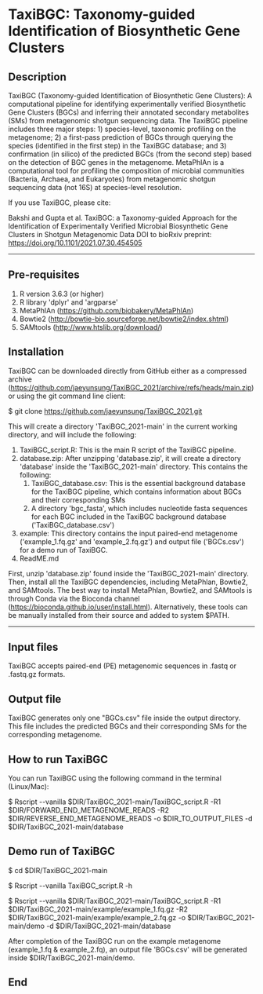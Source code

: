 # TaxiBGC: Taxonomy-guided Identification of Biosynthetic Gene Clusters

## Description 
TaxiBGC (Taxonomy-guided Identification of Biosynthetic Gene Clusters): A computational pipeline for identifying experimentally verified Biosynthetic Gene Clusters (BGCs) and inferring their annotated secondary metabolites (SMs) from metagenomic shotgun sequencing data. The TaxiBGC pipeline includes three major steps: 1) species-level, taxonomic profiling on the metagenome; 2) a first-pass prediction of BGCs through querying the species (identified in the first step) in the TaxiBGC database; and 3) confirmation (in silico) of the predicted BGCs (from the second step) based on the detection of BGC genes in the metagenome.
MetaPhlAn is a computational tool for profiling the composition of microbial communities (Bacteria, Archaea, and Eukaryotes) from metagenomic shotgun sequencing data (not 16S) at species-level resolution.

If you use TaxiBGC, please cite:

Bakshi and Gupta et al. TaxiBGC: a Taxonomy-guided Approach for the Identification of Experimentally Verified Microbial Biosynthetic Gene Clusters in Shotgun Metagenomic Data 
DOI to bioRxiv preprint: https://doi.org/10.1101/2021.07.30.454505

-------------

## Pre-requisites
1. R version 3.6.3 (or higher)
2. R library 'dplyr' and 'argparse'
3. MetaPhlAn (https://github.com/biobakery/MetaPhlAn)
4. Bowtie2 (http://bowtie-bio.sourceforge.net/bowtie2/index.shtml)
5. SAMtools (http://www.htslib.org/download/)

## Installation
TaxiBGC can be downloaded directly from GitHub either as a compressed archive (https://github.com/jaeyunsung/TaxiBGC_2021/archive/refs/heads/main.zip) or using the git command line client:

$ git clone https://github.com/jaeyunsung/TaxiBGC_2021.git

This will create a directory 'TaxiBGC_2021-main' in the current working directory, and will include the following:
1. TaxiBGC_script.R: This is the main R script of the TaxiBGC pipeline.
2. database.zip: After unzipping 'database.zip', it will create a directory 'database' inside the 'TaxiBGC_2021-main' directory. This contains the following:
	1. TaxiBGC_database.csv: This is the essential background database for the TaxiBGC pipeline, which contains information about BGCs and their corresponding SMs
	2. A directory 'bgc_fasta', which includes nucleotide fasta sequences for each BGC included in the TaxiBGC background database ('TaxiBGC_database.csv')
3. example: This directory contains the input paired-end metagenome ('example_1.fq.gz' and 'example_2.fq.gz') and output file ('BGCs.csv') for a demo run of TaxiBGC.
4. ReadME.md

First, unzip 'database.zip' found inside the 'TaxiBGC_2021-main' directory. Then, install all the TaxiBGC dependencies, including MetaPhlan, Bowtie2, and SAMtools. The best way to install MetaPhlan, Bowtie2, and SAMtools is through Conda via the Bioconda channel (https://bioconda.github.io/user/install.html). Alternatively, these tools can be manually installed from their source and added to system $PATH.

-------------

## Input files
TaxiBGC accepts paired-end (PE) metagenomic sequences in .fastq or .fastq.gz formats.

## Output file
TaxiBGC generates only one "BGCs.csv" file inside the output directory. This file includes the predicted BGCs and their corresponding SMs for the corresponding metagenome.

## How to run TaxiBGC
You can run TaxiBGC using the following command in the terminal (Linux/Mac):

$ Rscript --vanilla $DIR/TaxiBGC_2021-main/TaxiBGC_script.R -R1 $DIR/FORWARD_END_METAGENOME_READS -R2 $DIR/REVERSE_END_METAGENOME_READS -o $DIR_TO_OUTPUT_FILES -d $DIR/TaxiBGC_2021-main/database

## Demo run of TaxiBGC
$ cd $DIR/TaxiBGC_2021-main

$ Rscript --vanilla TaxiBGC_script.R -h

$ Rscript --vanilla $DIR/TaxiBGC_2021-main/TaxiBGC_script.R -R1 $DIR/TaxiBGC_2021-main/example/example_1.fq.gz -R2 $DIR/TaxiBGC_2021-main/example/example_2.fq.gz -o $DIR/TaxiBGC_2021-main/demo -d $DIR/TaxiBGC_2021-main/database

After completion of the TaxiBGC run on the example metagenome (example_1.fq & example_2.fq), an output file 'BGCs.csv' will be generated inside $DIR/TaxiBGC_2021-main/demo.

## End